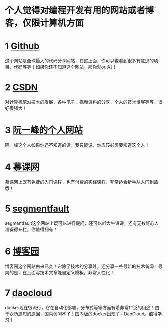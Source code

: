 个人觉得对编程开发有用的网站或者博客，仅限计算机方面
 ====
 # 1   [Github](https://github.com/)

 这个网站是全球最大的代码分享网站，在这上面，你可以查看到很多有意思的项目，代码等等！如果你还不知道这个网站，那你就out啦！  

 # 2  [CSDN](https://www.csdn.net/)
 
 对计算机前沿技术的发展，各种电子，视频资料的分享，个人的技术博客等等，很好很强大！     

 # 3  [阮一峰的个人网站](http://www.ruanyifeng.com/home.html)
 
 阮一峰这个人如果你还不知道的话，我只能说，你应该必须要知道这个人！    

 # 4  [慕课网](https://www.imooc.com/)  

 慕课网上既有免费的入门课程，也有付费的实践课程，非常适合新手从入门到熟悉！  

 # 5  [segmentfault](https://segmentfault.com/)  

 segmentfault这个网站上既可以进行提问，还可以听大牛讲课，还有无数好心人准备得专栏，你值得拥有！  

 # 6  [博客园](https://www.cnblogs.com/)  

 博客园这个网站由来已久！它除了技术的分享外，还分享一些最新的技术新闻！最爽的是，在上面写技术文章能自定义模板，非常人性化！ 

 # 7  [daocloud](http://open.daocloud.io/an-explicate-of-docker-and-daocloud/)  

 docker现在很流行，它在自动化部署，分布式等等方面有着非常广泛的用途！由于众所周知的原因，国内访问不了！国内版的docker出现了--DaoCloud。值得学习！


